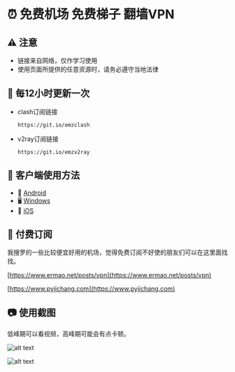 # ⏰ 免费机场 免费梯子 翻墙VPN

## ⚠️ 注意

- 链接来自网络，仅作学习使用
- 使用页面所提供的任意资源时，请务必遵守当地法律

## 🚀 每12小时更新一次

- clash订阅链接
  ```
  https://git.io/emzclash
  ```

- v2ray订阅链接
  ```
  https://git.io/emzv2ray
  ```

## 📘 客户端使用方法

- 📱 [Android](https://www.ermao.net/article/eh8f4n86/)
- 🖥 [Windows](https://www.ermao.net/article/0gematwc/)
- 🍎 [iOS](https://www.ermao.net/article/z747kgjd/)

## 💸 付费订阅

我搜罗的一些比较便宜好用的机场，觉得免费订阅不好使的朋友们可以在这里面找找。

[https://www.ermao.net/posts/vpn](https://www.ermao.net/posts/vpn)

[https://www.pyjichang.com](https://www.pyjichang.com)

## 📷 使用截图

低峰期可以看视频，高峰期可能会有点卡顿。

![alt text](https://www.ermao.net/assets/image-St_c8wNW.png)

![alt text](https://www.ermao.net/assets/image-1-D1lHRY7Y.png)

